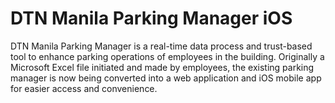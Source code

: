 # DTN Manila Parking Manager iOS
DTN Manila Parking Manager is a real-time data process and trust-based tool to enhance parking operations of employees in the building. Originally a Microsoft Excel file initiated and made by employees, the existing parking manager is now being converted into a web application and iOS mobile app for easier access and convenience.
